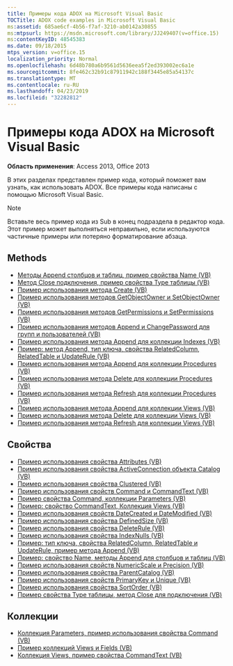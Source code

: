 ```yaml
---
title: Примеры кода ADOX на Microsoft Visual Basic
TOCTitle: ADOX code examples in Microsoft Visual Basic
ms:assetid: 685ae6cf-4b56-f7af-3210-ab0142a30855
ms:mtpsurl: https://msdn.microsoft.com/library/JJ249407(v=office.15)
ms:contentKeyID: 48545383
ms.date: 09/18/2015
mtps_version: v=office.15
localization_priority: Normal
ms.openlocfilehash: 6d48b780a6b9561d5636eea5f2ed393002ec6a1e
ms.sourcegitcommit: 8fe462c32b91c87911942c188f3445e85a54137c
ms.translationtype: MT
ms.contentlocale: ru-RU
ms.lasthandoff: 04/23/2019
ms.locfileid: "32282812"
---
```

# <a name="adox-code-examples-in-microsoft-visual-basic"></a>Примеры кода ADOX на Microsoft Visual Basic

**Область применения**: Access 2013, Office 2013

В этих разделах представлен пример кода, который поможет вам узнать, как использовать ADOX. Все примеры кода написаны с помощью Microsoft Visual Basic.

> [!NOTE]
> Вставьте весь пример кода из Sub в конец подраздела в редактор кода. Этот пример может выполняться неправильно, если используются частичные примеры или потеряно форматирование абзаца.

## <a name="methods"></a>Methods

- [Методы Append столбцов и таблиц, пример свойства Name (VB)](columns-and-tables-append-methods-name-property-example-vb.md)
- [Метод Close подключения, пример свойства Type таблицы (VB)](connection-close-method-table-type-property-example-vb.md)
- [Пример использования метода Create (VB)](create-method-example-vb.md)
- [Пример использования методов GetObjectOwner и SetObjectOwner (VB)](getobjectowner-and-setobjectowner-methods-example-vb.md)
- [Пример использования методов GetPermissions и SetPermissions (VB)](getpermissions-and-setpermissions-methods-example-vb.md)
- [Пример использования методов Append и ChangePassword для групп и пользователей (VB)](groups-and-users-append-changepassword-methods-example-vb.md)
- [Пример использования метода Append для коллекции Indexes (VB)](indexes-append-method-example-vb.md)
- [Пример: метод Append, тип ключа, свойства RelatedColumn, RelatedTable и UpdateRule (VB)](keys-append-method-key-type-relatedcolumn-relatedtable-and-updaterule-properties-example-vb.md)
- [Пример использования метода Append для коллекции Procedures (VB)](procedures-append-method-example-vb.md)
- [Пример использования метода Delete для коллекции Procedures (VB)](procedures-delete-method-example-vb.md)
- [Пример использования метода Refresh для коллекции Procedures (VB)](procedures-refresh-method-example-vb.md)
- [Пример использования метода Append для коллекции Views (VB)](views-append-method-example-vb.md)
- [Пример использования метода Delete для коллекции Views (VB)](views-delete-method-example-vb.md)
- [Пример использования метода Refresh для коллекции Views (VB)](views-refresh-method-example-vb.md)

## <a name="properties"></a>Свойства

- [Пример использования свойства Attributes (VB)](attributes-property-example-vb.md)
- [Пример использования свойства ActiveConnection объекта Catalog (VB)](catalog-activeconnection-property-example-vb.md)
- [Пример использования свойства Clustered (VB)](clustered-property-example-vb.md)
- [Пример использования свойств Command и CommandText (VB)](command-and-commandtext-properties-example-vb.md)
- [Пример свойства Command, коллекции Parameters (VB)](parameters-collection-command-property-example-vb.md)
- [Пример: свойство CommandText, Коллекция Views (VB)](views-collection-commandtext-property-example-vb.md)
- [Пример использования свойств DateCreated и DateModified (VB)](datecreated-and-datemodified-properties-example-vb.md)
- [Пример использования свойства DefinedSize (VB)](definedsize-property-example-vb.md)
- [Пример использования свойства DeleteRule (VB)](deleterule-property-example-vb.md)
- [Пример использования свойства IndexNulls (VB)](indexnulls-property-example-vb.md)
- [Пример: тип ключа, свойства RelatedColumn, RelatedTable и UpdateRule, пример метода Append (VB)](keys-append-method-key-type-relatedcolumn-relatedtable-and-updaterule-properties-example-vb.md)
- [Пример: свойство Name, методы Append для столбцов и таблиц (VB)](columns-and-tables-append-methods-name-property-example-vb.md)
- [Пример использования свойств NumericScale и Precision (VB)](numericscale-and-precision-properties-example-vb.md)
- [Пример использования свойства ParentCatalog (VB)](parentcatalog-property-example-vb.md)
- [Пример использования свойств PrimaryKey и Unique (VB)](primarykey-and-unique-properties-example-vb.md)
- [Пример использования свойства SortOrder (VB)](sortorder-property-example-vb.md)
- [Пример свойства Type таблицы, метод Close для подключения (VB)](connection-close-method-table-type-property-example-vb.md)

## <a name="collections"></a>Коллекции

- [Коллекция Parameters, пример использования свойства Command (VB)](parameters-collection-command-property-example-vb.md)
- [Пример коллекций Views и Fields (VB)](views-and-fields-collections-example-vb.md)
- [Коллекция Views, пример свойства CommandText (VB)](views-collection-commandtext-property-example-vb.md)

